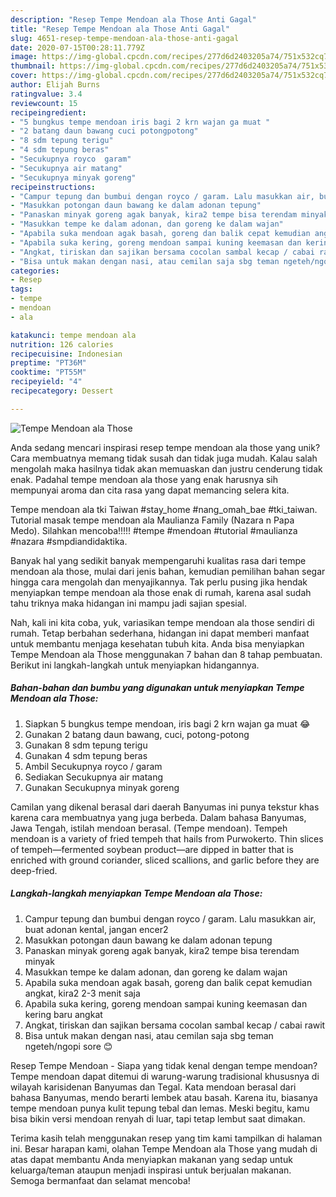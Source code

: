 ```yaml
---
description: "Resep Tempe Mendoan ala Those Anti Gagal"
title: "Resep Tempe Mendoan ala Those Anti Gagal"
slug: 4651-resep-tempe-mendoan-ala-those-anti-gagal
date: 2020-07-15T00:28:11.779Z
image: https://img-global.cpcdn.com/recipes/277d6d2403205a74/751x532cq70/tempe-mendoan-ala-those-foto-resep-utama.jpg
thumbnail: https://img-global.cpcdn.com/recipes/277d6d2403205a74/751x532cq70/tempe-mendoan-ala-those-foto-resep-utama.jpg
cover: https://img-global.cpcdn.com/recipes/277d6d2403205a74/751x532cq70/tempe-mendoan-ala-those-foto-resep-utama.jpg
author: Elijah Burns
ratingvalue: 3.4
reviewcount: 15
recipeingredient:
- "5 bungkus tempe mendoan iris bagi 2 krn wajan ga muat "
- "2 batang daun bawang cuci potongpotong"
- "8 sdm tepung terigu"
- "4 sdm tepung beras"
- "Secukupnya royco  garam"
- "Secukupnya air matang"
- "Secukupnya minyak goreng"
recipeinstructions:
- "Campur tepung dan bumbui dengan royco / garam. Lalu masukkan air, buat adonan kental, jangan encer2"
- "Masukkan potongan daun bawang ke dalam adonan tepung"
- "Panaskan minyak goreng agak banyak, kira2 tempe bisa terendam minyak"
- "Masukkan tempe ke dalam adonan, dan goreng ke dalam wajan"
- "Apabila suka mendoan agak basah, goreng dan balik cepat kemudian angkat, kira2 2-3 menit saja"
- "Apabila suka kering, goreng mendoan sampai kuning keemasan dan kering baru angkat"
- "Angkat, tiriskan dan sajikan bersama cocolan sambal kecap / cabai rawit"
- "Bisa untuk makan dengan nasi, atau cemilan saja sbg teman ngeteh/ngopi sore 😊"
categories:
- Resep
tags:
- tempe
- mendoan
- ala

katakunci: tempe mendoan ala 
nutrition: 126 calories
recipecuisine: Indonesian
preptime: "PT36M"
cooktime: "PT55M"
recipeyield: "4"
recipecategory: Dessert

---
```



![Tempe Mendoan ala Those](https://img-global.cpcdn.com/recipes/277d6d2403205a74/751x532cq70/tempe-mendoan-ala-those-foto-resep-utama.jpg)

Anda sedang mencari inspirasi resep tempe mendoan ala those yang unik? Cara membuatnya memang tidak susah dan tidak juga mudah. Kalau salah mengolah maka hasilnya tidak akan memuaskan dan justru cenderung tidak enak. Padahal tempe mendoan ala those yang enak harusnya sih mempunyai aroma dan cita rasa yang dapat memancing selera kita.

Tempe mendoan ala tki Taiwan #stay_home #nang_omah_bae #tki_taiwan. Tutorial masak tempe mendoan ala Maulianza Family (Nazara n Papa Medo). Silahkan mencoba!!!!! #tempe #mendoan #tutorial #maulianza #nazara #smpdiandidaktika.

Banyak hal yang sedikit banyak mempengaruhi kualitas rasa dari tempe mendoan ala those, mulai dari jenis bahan, kemudian pemilihan bahan segar hingga cara mengolah dan menyajikannya. Tak perlu pusing jika hendak menyiapkan tempe mendoan ala those enak di rumah, karena asal sudah tahu triknya maka hidangan ini mampu jadi sajian spesial.


Nah, kali ini kita coba, yuk, variasikan tempe mendoan ala those sendiri di rumah. Tetap berbahan sederhana, hidangan ini dapat memberi manfaat untuk membantu menjaga kesehatan tubuh kita. Anda bisa menyiapkan Tempe Mendoan ala Those menggunakan 7 bahan dan 8 tahap pembuatan. Berikut ini langkah-langkah untuk menyiapkan hidangannya.

<!--inarticleads1-->

##### Bahan-bahan dan bumbu yang digunakan untuk menyiapkan Tempe Mendoan ala Those:

1. Siapkan 5 bungkus tempe mendoan, iris bagi 2 krn wajan ga muat 😂
1. Gunakan 2 batang daun bawang, cuci, potong-potong
1. Gunakan 8 sdm tepung terigu
1. Gunakan 4 sdm tepung beras
1. Ambil Secukupnya royco / garam
1. Sediakan Secukupnya air matang
1. Gunakan Secukupnya minyak goreng


Camilan yang dikenal berasal dari daerah Banyumas ini punya tekstur khas karena cara membuatnya yang juga berbeda. Dalam bahasa Banyumas, Jawa Tengah, istilah mendoan berasal. (Tempe mendoan). Tempeh mendoan is a variety of fried tempeh that hails from Purwokerto. Thin slices of tempeh—fermented soybean product—are dipped in batter that is enriched with ground coriander, sliced scallions, and garlic before they are deep-fried. 

<!--inarticleads2-->

##### Langkah-langkah menyiapkan Tempe Mendoan ala Those:

1. Campur tepung dan bumbui dengan royco / garam. Lalu masukkan air, buat adonan kental, jangan encer2
1. Masukkan potongan daun bawang ke dalam adonan tepung
1. Panaskan minyak goreng agak banyak, kira2 tempe bisa terendam minyak
1. Masukkan tempe ke dalam adonan, dan goreng ke dalam wajan
1. Apabila suka mendoan agak basah, goreng dan balik cepat kemudian angkat, kira2 2-3 menit saja
1. Apabila suka kering, goreng mendoan sampai kuning keemasan dan kering baru angkat
1. Angkat, tiriskan dan sajikan bersama cocolan sambal kecap / cabai rawit
1. Bisa untuk makan dengan nasi, atau cemilan saja sbg teman ngeteh/ngopi sore 😊


Resep Tempe Mendoan - Siapa yang tidak kenal dengan tempe mendoan? Tempe mendoan dapat ditemui di warung-warung tradisional khususnya di wilayah karisidenan Banyumas dan Tegal. Kata mendoan berasal dari bahasa Banyumas, mendo berarti lembek atau basah. Karena itu, biasanya tempe mendoan punya kulit tepung tebal dan lemas. Meski begitu, kamu bisa bikin versi mendoan renyah di luar, tapi tetap lembut saat dimakan. 

Terima kasih telah menggunakan resep yang tim kami tampilkan di halaman ini. Besar harapan kami, olahan Tempe Mendoan ala Those yang mudah di atas dapat membantu Anda menyiapkan makanan yang sedap untuk keluarga/teman ataupun menjadi inspirasi untuk berjualan makanan. Semoga bermanfaat dan selamat mencoba!
